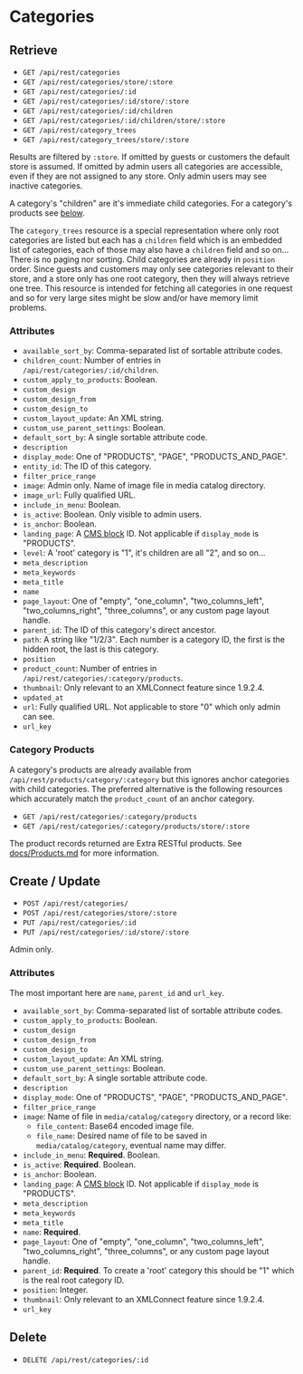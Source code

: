 # Categories

## Retrieve

- `GET /api/rest/categories`
- `GET /api/rest/categories/store/:store`
- `GET /api/rest/categories/:id`
- `GET /api/rest/categories/:id/store/:store`
- `GET /api/rest/categories/:id/children`
- `GET /api/rest/categories/:id/children/store/:store`
- `GET /api/rest/category_trees`
- `GET /api/rest/category_trees/store/:store`

Results are filtered by `:store`.
If omitted by guests or customers the default store is assumed.
If omitted by admin users all categories are accessible, even if they are not assigned to any store.
Only admin users may see inactive categories.

A category's "children" are it's immediate child categories.
For a category's products see [below](#category-products).

The `category_trees` resource is a special representation where only root categories are listed but each has a `children` field which is an embedded list of categories,
each of those may also have a `children` field and so on…
There is no paging nor sorting.
Child categories are already in `position` order.
Since guests and customers may only see categories relevant to their store,
and a store only has one root category,
then they will always retrieve one tree.
This resource is intended for fetching all categories in one request and so for very large sites might be slow and/or have memory limit problems.

### Attributes

- `available_sort_by`: Comma-separated list of sortable attribute codes.
- `children_count`: Number of entries in `/api/rest/categories/:id/children`.
- `custom_apply_to_products`: Boolean.
- `custom_design`
- `custom_design_from`
- `custom_design_to`
- `custom_layout_update`: An XML string.
- `custom_use_parent_settings`: Boolean.
- `default_sort_by`: A single sortable attribute code.
- `description`
- `display_mode`: One of "PRODUCTS", "PAGE", "PRODUCTS_AND_PAGE".
- `entity_id`: The ID of this category.
- `filter_price_range`
- `image`: Admin only. Name of image file in media catalog directory.
- `image_url`: Fully qualified URL.
- `include_in_menu`: Boolean.
- `is_active`: Boolean. Only visible to admin users.
- `is_anchor`: Boolean.
- `landing_page`: A [CMS block](https://github.com/clockworkgeek/Magento-Extra-RESTful/blob/master/docs/Blocks.md#cms-blocks) ID. Not applicable if `display_mode` is "PRODUCTS".
- `level`: A 'root' category is "1", it's children are all "2", and so on…
- `meta_description`
- `meta_keywords`
- `meta_title`
- `name`
- `page_layout`: One of "empty", "one_column", "two_columns_left", "two_columns_right", "three_columns", or any custom page layout handle.
- `parent_id`: The ID of this category's direct ancestor.
- `path`: A string like "1/2/3". Each number is a category ID, the first is the hidden root, the last is this category.
- `position`
- `product_count`: Number of entries in `/api/rest/categories/:category/products`.
- `thumbnail`: Only relevant to an XMLConnect feature since 1.9.2.4.
- `updated_at`
- `url`: Fully qualified URL. Not applicable to store "0" which only admin can see.
- `url_key`

### Category Products

A category's products are already available from `/api/rest/products/category/:category` but this ignores anchor categories with child categories.
The preferred alternative is the following resources which accurately match the `product_count` of an anchor category.

- `GET /api/rest/categories/:category/products`
- `GET /api/rest/categories/:category/products/store/:store`

The product records returned are Extra RESTful products.
See [docs/Products.md](https://github.com/clockworkgeek/Magento-Extra-RESTful/blob/master/docs/Products.md) for more information.

## Create / Update

- `POST /api/rest/categories/`
- `POST /api/rest/categories/store/:store`
- `PUT /api/rest/categories/:id`
- `PUT /api/rest/categories/:id/store/:store`

Admin only.

### Attributes

The most important here are `name`, `parent_id` and `url_key`.

- `available_sort_by`: Comma-separated list of sortable attribute codes.
- `custom_apply_to_products`: Boolean.
- `custom_design`
- `custom_design_from`
- `custom_design_to`
- `custom_layout_update`: An XML string.
- `custom_use_parent_settings`: Boolean.
- `default_sort_by`: A single sortable attribute code.
- `description`
- `display_mode`: One of "PRODUCTS", "PAGE", "PRODUCTS_AND_PAGE".
- `filter_price_range`
- `image`: Name of file in `media/catalog/category` directory, or a record like:
  - `file_content`: Base64 encoded image file.
  - `file_name`: Desired name of file to be saved in `media/catalog/category`, eventual name may differ.
- `include_in_menu`: **Required**. Boolean.
- `is_active`: **Required**. Boolean.
- `is_anchor`: Boolean.
- `landing_page`: A [CMS block](https://github.com/clockworkgeek/Magento-Extra-RESTful/blob/master/docs/Blocks.md#cms-blocks) ID. Not applicable if `display_mode` is "PRODUCTS".
- `meta_description`
- `meta_keywords`
- `meta_title`
- `name`: **Required**.
- `page_layout`: One of "empty", "one_column", "two_columns_left", "two_columns_right", "three_columns", or any custom page layout handle.
- `parent_id`: **Required**. To create a 'root' category this should be "1" which is the real root category ID.
- `position`: Integer.
- `thumbnail`: Only relevant to an XMLConnect feature since 1.9.2.4.
- `url_key`

## Delete

- `DELETE /api/rest/categories/:id`
